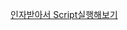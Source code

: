 [인자받아서 Script실행해보기](https://velog.io/@yunaaa/Python-Arguments%EB%A5%BC-%EC%9D%B4%EC%9A%A9%ED%95%98%EC%97%AC-Script.py-%EC%8B%A4%ED%96%89%ED%95%98%EB%8A%94-2%EA%B0%80%EC%A7%80-%EB%B0%A9%EB%B2%95)
